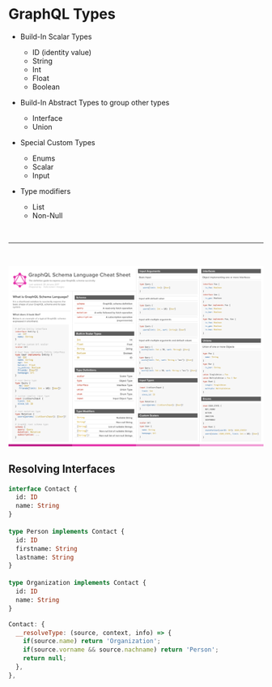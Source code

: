 # GraphQL Types

* Build-In Scalar Types
  * ID (identity value)
  * String
  * Int
  * Float
  * Boolean

* Build-In Abstract Types to group other types
  * Interface
  * Union

* Special Custom Types
  * Enums
  * Scalar
  * Input

* Type modifiers
  * List
  * Non-Null

<br />
<hr />
<br />

![GraphQL Short-Hand Nootation](graphql.png)

## Resolving Interfaces

```graphql
interface Contact {
  id: ID
  name: String
}

type Person implements Contact {
  id: ID
  firstname: String
  lastname: String
}

type Organization implements Contact {
  id: ID
  name: String
}
```

```javascript
Contact: {
  __resolveType: (source, context, info) => {
    if(source.name) return 'Organization';
    if(source.vorname && source.nachname) return 'Person';
    return null;
  },
},
```